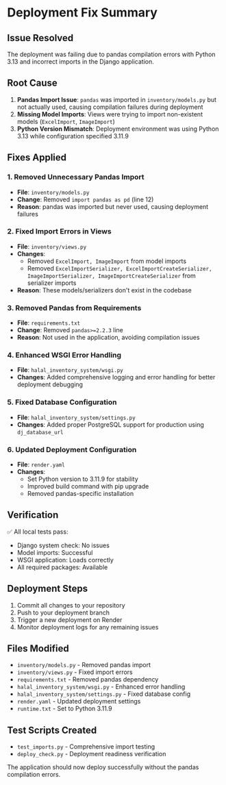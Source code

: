 # Deployment Fix Summary

## Issue Resolved
The deployment was failing due to pandas compilation errors with Python 3.13 and incorrect imports in the Django application.

## Root Cause
1. **Pandas Import Issue**: `pandas` was imported in `inventory/models.py` but not actually used, causing compilation failures during deployment
2. **Missing Model Imports**: Views were trying to import non-existent models (`ExcelImport`, `ImageImport`)
3. **Python Version Mismatch**: Deployment environment was using Python 3.13 while configuration specified 3.11.9

## Fixes Applied

### 1. Removed Unnecessary Pandas Import
- **File**: `inventory/models.py`
- **Change**: Removed `import pandas as pd` (line 12)
- **Reason**: pandas was imported but never used, causing deployment failures

### 2. Fixed Import Errors in Views
- **File**: `inventory/views.py`
- **Changes**:
  - Removed `ExcelImport, ImageImport` from model imports
  - Removed `ExcelImportSerializer, ExcelImportCreateSerializer, ImageImportSerializer, ImageImportCreateSerializer` from serializer imports
- **Reason**: These models/serializers don't exist in the codebase

### 3. Removed Pandas from Requirements
- **File**: `requirements.txt`
- **Change**: Removed `pandas>=2.2.3` line
- **Reason**: Not used in the application, avoiding compilation issues

### 4. Enhanced WSGI Error Handling
- **File**: `halal_inventory_system/wsgi.py`
- **Changes**: Added comprehensive logging and error handling for better deployment debugging

### 5. Fixed Database Configuration
- **File**: `halal_inventory_system/settings.py`
- **Changes**: Added proper PostgreSQL support for production using `dj_database_url`

### 6. Updated Deployment Configuration
- **File**: `render.yaml`
- **Changes**: 
  - Set Python version to 3.11.9 for stability
  - Improved build command with pip upgrade
  - Removed pandas-specific installation

## Verification
✅ All local tests pass:
- Django system check: No issues
- Model imports: Successful
- WSGI application: Loads correctly
- All required packages: Available

## Deployment Steps
1. Commit all changes to your repository
2. Push to your deployment branch
3. Trigger a new deployment on Render
4. Monitor deployment logs for any remaining issues

## Files Modified
- `inventory/models.py` - Removed pandas import
- `inventory/views.py` - Fixed import errors
- `requirements.txt` - Removed pandas dependency
- `halal_inventory_system/wsgi.py` - Enhanced error handling
- `halal_inventory_system/settings.py` - Fixed database config
- `render.yaml` - Updated deployment settings
- `runtime.txt` - Set to Python 3.11.9

## Test Scripts Created
- `test_imports.py` - Comprehensive import testing
- `deploy_check.py` - Deployment readiness verification

The application should now deploy successfully without the pandas compilation errors.